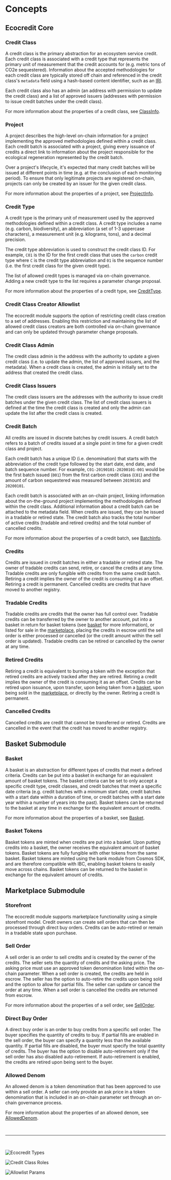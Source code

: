 # Concepts

## Ecocredit Core

### Credit Class

A credit class is the primary abstraction for an ecosystem service credit. Each credit class is associated with a credit type that represents the primary unit of measurement that the credit accounts for (e.g. metric tons of CO2e sequestered). Information about the accepted methodologies for each credit class are typically stored off chain and referenced in the credit class's `metadata` field using a hash-based content identifier, such as an [IRI](https://github.com/regen-network/regen-ledger/blob/fc3df53f2ef3fcb43219f280417854813077792b/x/data/iri.go#L11-L24).

Each credit class also has an admin (an address with permission to update the credit class) and a list of approved issuers (addresses with permission to issue credit batches under the credit class).

For more information about the properties of a credit class, see [ClassInfo](https://buf.build/regen/regen-ledger/docs/main:regen.ecocredit.v1#regen.ecocredit.v1.ClassInfo).

### Project

A project describes the high-level on-chain information for a project implementing the approved methodologies defined within a credit class. Each credit batch is associated with a project, giving every issuance of credits a direct link to information about the project responsible for the ecological regeneration represented by the credit batch.

Over a project's lifecycle, it's expected that many credit batches will be issued at different points in time (e.g. at the conclusion of each monitoring period). To ensure that only legitimate projects are registered on-chain, projects can only be created by an issuer for the given credit class.

For more information about the properties of a project, see [ProjectInfo](https://buf.build/regen/regen-ledger/docs/main:regen.ecocredit.v1#regen.ecocredit.v1.ProjectInfo).

### Credit Type

A credit type is the primary unit of measurement used by the approved methodologies defined within a credit class. A credit type includes a name (e.g. carbon, biodiversity), an abbreviation (a set of 1-3 uppercase characters), a measurement unit (e.g. kilograms, tons), and a decimal precision.

The credit type abbreviation is used to construct the credit class ID. For example, `C01` is the ID for the first credit class that uses the `carbon` credit type where `C` is the credit type abbreviation and `01` is the sequence number (i.e. the first credit class for the given credit type).

The list of allowed credit types is managed via on-chain governance. Adding a new credit type to the list requires a parameter change proposal.

For more information about the properties of a credit type, see [CreditType](https://buf.build/regen/regen-ledger/docs/main:regen.ecocredit.v1#regen.ecocredit.v1.CreditType).

### Credit Class Creator Allowlist

The ecocredit module supports the option of restricting credit class creation to a set of addresses. Enabling this restriction and maintaining the list of allowed credit class creators are both controlled via on-chain governance and can only be updated through parameter change proposals.

### Credit Class Admin

The credit class admin is the address with the authority to update a given credit class (i.e. to update the admin, the list of approved issuers, and the metadata). When a credit class is created, the admin is initially set to the address that created the credit class.

### Credit Class Issuers

The credit class issuers are the addresses with the authority to issue credit batches under the given credit class. The list of credit class issuers is defined at the time the credit class is created and only the admin can update the list after the credit class is created.

### Credit Batch

All credits are issued in discrete batches by credit issuers. A credit batch refers to a batch of credits issued at a single point in time for a given credit class and project.

Each credit batch has a unique ID (i.e. denomination) that starts with the abbreviation of the credit type followed by the start date, end date, and batch sequence number. For example, `C01-20190101-20200101-001` would be the first batch issued (`001`) from the first carbon credit class (`C01`) and the amount of carbon sequestered was measured between `20190101` and `20200101`.

Each credit batch is associated with an on-chain project, linking information about the on-the-ground project implementing the methodologies defined within the credit class. Additional information about a credit batch can be attached to the metadata field. When credits are issued, they can be issued in a tradable or retired state. The credit batch also tracks the total number of active credits (tradable and retired credits) and the total number of cancelled credits.

For more information about the properties of a credit batch, see [BatchInfo](https://buf.build/regen/regen-ledger/docs/main:regen.ecocredit.v1#regen.ecocredit.v1.BatchInfo).

### Credits

Credits are issued in credit batches in either a tradable or retired state. The owner of tradable credits can send, retire, or cancel the credits at any time. Tradable credits are only fungible with credits from the same credit batch. Retiring a credit implies the owner of the credit is consuming it as an offset. Retiring a credit is permanent. Cancelled credits are credits that have moved to another registry. 

### Tradable Credits

Tradable credits are credits that the owner has full control over. Tradable credits can be transferred by the owner to another account, put into a basket in return for basket tokens (see [basket](#basket-submodule) for more information), or listed for sale in the [marketplace](#marketplace-submodule), placing the credits in escrow until the sell order is either processed or cancelled (or the credit amount within the sell order is updated). Tradable credits can be retired or cancelled by the owner at any time.

### Retired Credits

Retiring a credit is equivalent to burning a token with the exception that retired credits are actively tracked after they are retired. Retiring a credit implies the owner of the credit is consuming it as an offset. Credits can be retired upon issuance, upon transfer, upon being taken from a [basket](#basket-submodule), upon being sold in the [marketplace](#marketplace-submodule), or directly by the owner. Retiring a credit is permanent.

### Cancelled Credits

Cancelled credits are credit that cannot be transferred or retired. Credits are cancelled in the event that the credit has moved to another registry.

## Basket Submodule

### Basket

A basket is an abstraction for different types of credits that meet a defined criteria. Credits can be put into a basket in exchange for an equivalent amount of basket tokens. The basket criteria can be set to only accept a specific credit type, credit classes, and credit batches that meet a specific date criteria (e.g. credit batches with a minimum start date, credit batches with a start date within a duration of time, or credit batches with a start date year within a number of years into the past). Basket tokens can be returned to the basket at any time in exchange for the equivalent amount of credits.

For more information about the properties of a basket, see [Basket](https://buf.build/regen/regen-ledger/docs/main:regen.ecocredit.basket.v1#regen.ecocredit.basket.v1.Basket).

### Basket Tokens

Basket tokens are minted when credits are put into a basket. Upon putting credits into a basket, the owner receives the equivalent amount of basket tokens. Basket tokens are fully fungible with other tokens from the same basket. Basket tokens are minted using the bank module from Cosmos SDK, and are therefore compatible with IBC, enabling basket tokens to easily move across chains. Basket tokens can be returned to the basket in exchange for the equivalent amount of credits.

## Marketplace Submodule

### Storefront

The ecocredit module supports marketplace functionality using a simple storefront model. Credit owners can create sell orders that can then be processed through direct buy orders. Credits can be auto-retired or remain in a tradable state upon purchase.

### Sell Order

A sell order is an order to sell credits and is created by the owner of the credits. The seller sets the quantity of credits and the asking price. The asking price must use an approved token denomination listed within the on-chain parameter. When a sell order is created, the credits are held in escrow. The seller has the option to auto-retire the credits upon being sold and the option to allow for partial fills. The seller can update or cancel the order at any time. When a sell order is cancelled the credits are returned from escrow.

For more information about the properties of a sell order, see [SellOrder](https://buf.build/regen/regen-ledger/docs/main:regen.ecocredit.marketplace.v1#regen.ecocredit.marketplace.v1.SellOrder).

### Direct Buy Order

A direct buy order is an order to buy credits from a specific sell order. The buyer specifies the quantity of credits to buy. If partial fills are enabled in the sell order, the buyer can specify a quantity less than the available quantity. If partial fills are disabled, the buyer must specify the total quantity of credits. The buyer has the option to disable auto-retirement only if the sell order has also disabled auto-retirement. If auto-retirement is enabled, the credits are retired upon being sent to the buyer.

### Allowed Denom

An allowed denom is a token denomination that has been approved to use within a sell order. A seller can only provide an ask price in a token denomination that is included in an on-chain parameter set through an on-chain governance process.

For more information about the properties of an allowed denom, see [AllowedDenom](https://buf.build/regen/regen-ledger/docs/main:regen.ecocredit.marketplace.v1#regen.ecocredit.marketplace.v1.AllowedDenom).

<br/>

---

<br/>

![Ecocredit Types](./assets/types.png)

![Credit Class Roles](./assets/roles.png)

![Allowlist Params](./assets/params.png)
